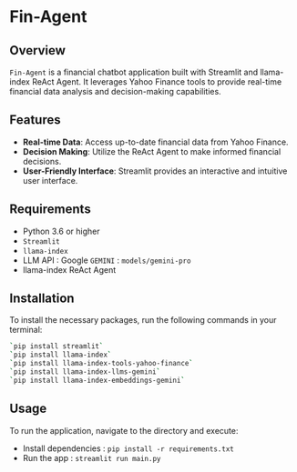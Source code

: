 # Fin-Agent 

## Overview
`Fin-Agent` is a financial chatbot application built with Streamlit and llama-index ReAct Agent. 
It leverages Yahoo Finance tools to provide real-time financial data analysis and decision-making capabilities.

## Features
- **Real-time Data**: Access up-to-date financial data from Yahoo Finance.
- **Decision Making**: Utilize the ReAct Agent to make informed financial decisions.
- **User-Friendly Interface**: Streamlit provides an interactive and intuitive user interface.

## Requirements
- Python 3.6 or higher
- `Streamlit`
- `llama-index`
- LLM API : Google `GEMINI` : `models/gemini-pro`
- llama-index ReAct Agent

## Installation
To install the necessary packages, run the following commands in your terminal:
```bash
`pip install streamlit`
`pip install llama-index`
`pip install llama-index-tools-yahoo-finance`
`pip install llama-index-llms-gemini`
`pip install llama-index-embeddings-gemini`
```

## Usage
To run the application, navigate to the directory and execute:
- Install dependencies : `pip install -r requirements.txt`
- Run the app : `streamlit run main.py`



